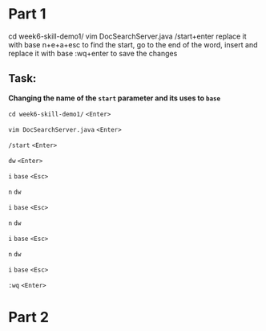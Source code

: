 # Part 1

cd week6-skill-demo1/
vim DocSearchServer.java
/start+enter replace it with base
n+e+a+esc to find the start, go to the end of the word, insert and replace it with base
:wq+enter to save the changes

## Task: 
**Changing the name of the ````start```` parameter and its uses to ````base````**

````cd week6-skill-demo1/```` ````<Enter>````

````vim DocSearchServer.java```` ````<Enter>````

````/start```` ````<Enter>````

````dw```` ````<Enter>````

````i```` ````base```` ````<Esc>````

````n```` ````dw````

````i```` ````base```` ````<Esc>````

````n```` ````dw````

````i```` ````base```` ````<Esc>````

````n```` ````dw````

````i```` ````base```` ````<Esc>````

````:wq```` ````<Enter>````




# Part 2









